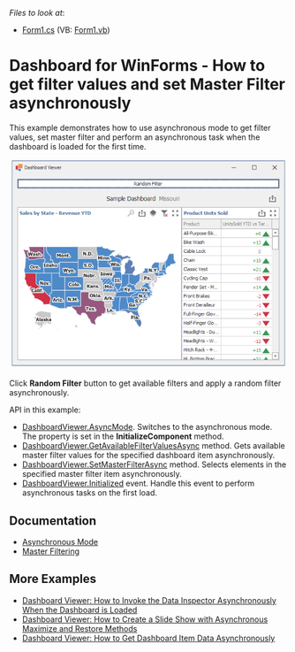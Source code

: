 <!-- default file list -->
*Files to look at*:
* [Form1.cs](./CS/ViewerForm1.cs) (VB: [Form1.vb](./VB/ViewerForm1.vb))
<!-- default file list end -->

# Dashboard for WinForms - How to get filter values and set Master Filter asynchronously

This example demonstrates how to use asynchronous mode to get filter values, set master filter and perform an asynchronous task when the dashboard is loaded for the first time.

![screenshot](/images/screenshot.png)

Click **Random Filter** button to get available filters and apply a random filter asynchronously.

API in this example:
* [DashboardViewer.AsyncMode](https://docs.devexpress.com/Dashboard/DevExpress.DashboardWin.DashboardViewer.AsyncMode). Switches to the asynchronous mode. The property is set in the **InitializeComponent** method.
* [DashboardViewer.GetAvailableFilterValuesAsync](https://docs.devexpress.com/Dashboard/DevExpress.DashboardWin.DashboardViewer.GetAvailableFilterValuesAsync(System.String)) method. Gets available master filter values for the specified dashboard item asynchronously. 
* [DashboardViewer.SetMasterFilterAsync](https://docs.devexpress.com/Dashboard/DevExpress.DashboardWin.DashboardDesigner.SetMasterFilterAsync.overloads) method. Selects elements in the specified master filter item asynchronously. 
* [DashboardViewer.Initialized](https://docs.devexpress.com/Dashboard/DevExpress.DashboardWin.DashboardViewer.Initialized) event. Handle this event to perform asynchronous tasks on the first load.

## Documentation 

* [Asynchronous Mode](https://docs.devexpress.com/Dashboard/401305)
* [Master Filtering](https://docs.devexpress.com/Dashboard/116912)

## More Examples

- [Dashboard Viewer: How to Invoke the Data Inspector Asynchronously When the Dashboard is Loaded](https://github.com/DevExpress-Examples/winforms-dashboard-async-mode-show-data-inspector)
- [Dashboard Viewer: How to Create a Slide Show with Asynchronous Maximize and Restore Methods](https://github.com/DevExpress-Examples/winforms-dashboard-async-mode-maximize-slide-show)
- [Dashboard Viewer: How to Get Dashboard Item Data Asynchronously](https://github.com/DevExpress-Examples/winforms-dashboard-async-mode-get-item-data)
